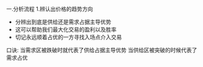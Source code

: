 一.分析流程
1.辨认出价格的趋势方向
- 分辨出到底是供给还是需求占据主导优势
- 这可以帮助我们最大化交易的盈利以及胜率
- 切记永远顺着占优的一方寻找入场点介入交易
  
口诀:
当需求区被跌破时就代表了供给占据主导优势
当供给区被突破的时候代表了需求占优